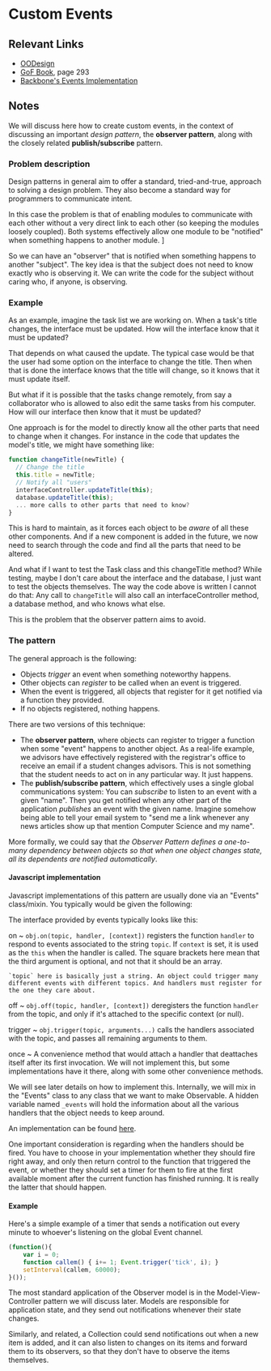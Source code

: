 # Custom Events

## Relevant Links

- [OODesign](http://www.oodesign.com/observer-pattern.html)
- [GoF Book](http://www.amazon.com/Design-Patterns-Elements-Reusable-Object-Oriented/dp/0201633612/), page 293
- [Backbone's Events Implementation](http://backbonejs.org/docs/backbone.html#section-16)

## Notes

We will discuss here how to create custom events, in the context of discussing an important *design pattern*, the **observer pattern**, along with the closely related **publish/subscribe** pattern.

### Problem description

Design patterns in general aim to offer a standard, tried-and-true, approach to solving a design problem. They also become a standard way for programmers to communicate intent.

In this case the problem is that of enabling modules to communicate with each other without a very direct link to each other (so keeping the modules loosely coupled). Both systems effectively allow one module to be "notified" when something happens to another module. ]

So we can have an "observer" that is notified when something happens to another "subject". The key idea is that the subject does not need to know exactly who is observing it. We can write the code for the subject without caring who, if anyone, is observing.

### Example

As an example, imagine the task list we are working on. When a task's title changes, the interface must be updated. How will the interface know that it must be updated?

That depends on what caused the update. The typical case would be that the user had some option on the interface to change the title. Then when that is done the interface knows that the title will change, so it knows that it must update itself.

But what if it is possible that the tasks change remotely, from say a collaborator who is allowed to also edit the same tasks from his computer. How will our interface then know that it must be updated?

One approach is for the model to directly know all the other parts that need to change when it changes. For instance in the code that updates the model's title, we might have something like:
```javascript
function changeTitle(newTitle) {
  // Change the title
  this.title = newTitle;
  // Notify all "users"
  interfaceController.updateTitle(this);
  database.updateTitle(this);
  ... more calls to other parts that need to know?
}
```
This is hard to maintain, as it forces each object to be *aware* of all these other components. And if a new component is added in the future, we now need to search through the code and find all the parts that need to be altered.

And what if I want to test the Task class and this changeTitle method? While testing, maybe I don't care about the interface and the database, I just want to test the objects themselves. The way the code above is written I cannot do that: Any call to `changeTitle` will also call an interfaceController method, a database method, and who knows what else.

This is the problem that the observer pattern aims to avoid.


### The pattern

The general approach is the following:

- Objects *trigger* an event when something noteworthy happens.
- Other objects can *register* to be called when an event is triggered.
- When the event is triggered, all objects that register for it get notified via a function they provided.
- If no objects registered, nothing happens.

There are two versions of this technique:

- The **observer pattern**, where objects can register to trigger a function when some "event" happens to another object. As a real-life example, we advisors have effectively registered with the registrar's office to receive an email if a student changes advisors. This is not something that the student needs to act on in any particular way. It just happens.
- The **publish/subscribe pattern**, which effectively uses a single global communications system: You can *subscribe* to listen to an event with a given "name". Then you get notified when any other part of the application *publishes* an event with the given name. Imagine somehow being able to tell your email system to "send me a link whenever any news articles show up that mention Computer Science and my name".

More formally, we could say that *the Observer Pattern defines a one-to-many dependency between objects so that when one object changes state, all its dependents are notified automatically*.

#### Javascript implementation

Javascript implementations of this pattern are usually done via an "Events" class/mixin. You typically would be given the following:

The interface provided by events typically looks like this:

on
  ~ `obj.on(topic, handler, [context])` registers the function `handler` to respond to events associated to the string `topic`. If `context` is set, it is used as the `this` when the handler is called. The square brackets here mean that the third argument is optional, and not that it should be an array.

    `topic` here is basically just a string. An object could trigger many different events with different topics. And handlers must register for the one they care about.

off
  ~ `obj.off(topic, handler, [context])` deregisters the function `handler` from the topic, and only if it's attached to the specific context (or null).

trigger
  ~ `obj.trigger(topic, arguments...)` calls the handlers associated with the topic, and passes all remaining arguments to them.

once
  ~ A convenience method that would attach a handler that deattaches itself after its first invocation. We will not implement this, but some implementations have it there, along with some other convenience methods.

We will see later details on how to implement this. Internally, we will mix in the "Events" class to any class that we want to make Observable. A hidden variable named `_events` will hold the information about all the various handlers that the object needs to keep around.

An implementation can be found [here](../../testPages/events.js).

One important consideration is regarding when the handlers should be fired. You have to choose in your implementation whether they should fire right away, and only then return control to the function that triggered the event, or whether they should set a timer for them to fire at the first available moment after the current function has finished running. It is really the latter that should happen.

#### Example

Here's a simple example of a timer that sends a notification out every minute to whoever's listening on the global Event channel.

```javascript
(function(){
    var i = 0;
    function callem() { i+= 1; Event.trigger('tick', i); }
    setInterval(callem, 60000);
}());
```

The most standard application of the Observer model is in the Model-View-Controller pattern we will discuss later. Models are responsible for application state, and they send out notifications whenever their state changes.

Similarly, and related, a Collection could send notifications out when a new item is added, and it can also listen to changes on its items and forward them to its observers, so that they don't have to observe the items themselves.
